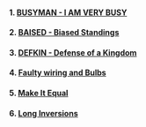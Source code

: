 #### 1. [ BUSYMAN - I AM VERY BUSY ](https://www.spoj.com/problems/BUSYMAN/)

#### 2. [ BAISED - Biased Standings ](https://www.spoj.com/problems/BAISED/)

#### 3. [ DEFKIN - Defense of a Kingdom ](https://www.spoj.com/problems/DEFKIN/)

#### 4. [ Faulty wiring and Bulbs ](https://www.geeksforgeeks.org/problems/faulty-wiring-and-bulbs2939/1?itm_source=geeksforgeeks&itm_medium=article&itm_campaign=practice_card)

#### 5. [ Make It Equal ](https://codeforces.com/problemset/problem/1065/C)

#### 6. [ Long Inversions ](https://codeforces.com/contest/1955/problem/E)
